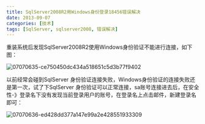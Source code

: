 ```yaml
---
title: SqlServer2008R2用Windows身份登录18456错误解决
date: 2013-09-07
categories: [技术]
tags: [SqlServer, sqlserver2008, 错误解决]
---
```


重装系统后发现SqlServer2008R2使用Windows身份验证不能进行连接，如下图：

![07070635-ce750450dc434a518651c5d3b77f9402](https://cdn.jsdelivr.net/gh/oec2003/hblog-images/img/202201302000357.png)

以前经常会碰到SqlServer 身份验证连接失败，Windows身份验证的连接失败还是第一次，试了下SqlServer 身份验证可以正常连接，sa账号连接进去后，在安全性-》登录名下没有发现当前登录用户的账号，在登录名上点击邮件，新建登录名即可：

![07070636-ed428dd377a147e99a2e428551933309](https://cdn.jsdelivr.net/gh/oec2003/hblog-images/img/202201302000426.png)

